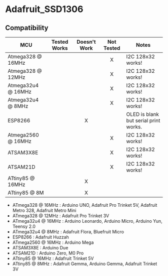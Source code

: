 # Adafruit_SSD1306
<!-- START COMPATIBILITY TABLE -->

## Compatibility

MCU               | Tested Works | Doesn't Work | Not Tested  | Notes
----------------- | :----------: | :----------: | :---------: | -----
Atmega328 @ 16MHz |             |             |     X       | I2C 128x32 works!
Atmega328 @ 12MHz |             |             |     X       | I2C 128x32 works!
Atmega32u4 @ 16MHz |             |             |     X       | I2C 128x32 works!
Atmega32u4 @ 8MHz |             |             |     X       | I2C 128x32 works!
ESP8266           |             |      X       |            | OLED is blank but serial print works.
Atmega2560 @ 16MHz |             |             |     X       | I2C 128x32 works!
ATSAM3X8E         |             |             |     X       | I2C 128x32 works!
ATSAM21D          |             |             |     X       | I2C 128x32 works!
ATtiny85 @ 16MHz  |             |      X       |            | 
ATtiny85 @ 8M     |             |      X       |            | 

  * ATmega328 @ 16MHz : Arduino UNO, Adafruit Pro Trinket 5V, Adafruit Metro 328, Adafruit Metro Mini
  * ATmega328 @ 12MHz : Adafruit Pro Trinket 3V
  * ATmega32u4 @ 16MHz : Arduino Leonardo, Arduino Micro, Arduino Yun, Teensy 2.0
  * ATmega32u4 @ 8MHz : Adafruit Flora, Bluefruit Micro
  * ESP8266 : Adafruit Huzzah
  * ATmega2560 @ 16MHz : Arduino Mega
  * ATSAM3X8E : Arduino Due
  * ATSAM21D : Arduino Zero, M0 Pro
  * ATtiny85 @ 16MHz : Adafruit Trinket 5V
  * ATtiny85 @ 8MHz : Adafruit Gemma, Arduino Gemma, Adafruit Trinket 3V

<!-- END COMPATIBILITY TABLE -->
